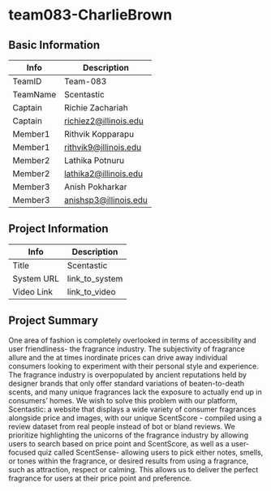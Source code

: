 # team083-CharlieBrown

## Basic Information

|   Info      |        Description     |
| ----------- | ---------------------- |
| TeamID      |        Team-083        |
| TeamName    |       Scentastic       |
| Captain     |    Richie Zachariah    |
| Captain     |  richiez2@illinois.edu |
| Member1     |    Rithvik Kopparapu   |
| Member1     | rithvik9@illinois.edu  |
| Member2     |     Lathika Potnuru    |
| Member2     | lathika2@illinois.edu  |
| Member3     |     Anish Pokharkar    |
| Member3     | anishsp3@illinois.edu  |

## Project Information

|   Info      |        Description     |
| ----------- | ---------------------- |
|  Title      |        Scentastic      |
| System URL  |      link_to_system    |
| Video Link  |      link_to_video     |

## Project Summary

One area of fashion is completely overlooked in terms of accessibility and user friendliness- the fragrance industry. The subjectivity of fragrance allure and the at times inordinate prices can drive away individual consumers looking to experiment with their personal style and experience. The fragrance industry is overpopulated by ancient reputations held by designer brands that only offer standard variations of beaten-to-death scents, and many unique fragrances lack the exposure to actually end up in consumers’ homes. 
	We wish to solve this problem with our platform, Scentastic: a website that displays a wide variety of consumer fragrances alongside price and images, with our unique ScentScore - compiled using a review dataset from real people instead of bot or bland reviews. We prioritize highlighting the unicorns of the fragrance industry by allowing users to search based on price point and ScentScore, as well as a user-focused quiz called ScentSense- allowing users to pick either notes, smells, or tones within the fragrance, or desired results from using a fragrance, such as attraction, respect or calming. This allows us to deliver the perfect fragrance for users at their price point and preference.

